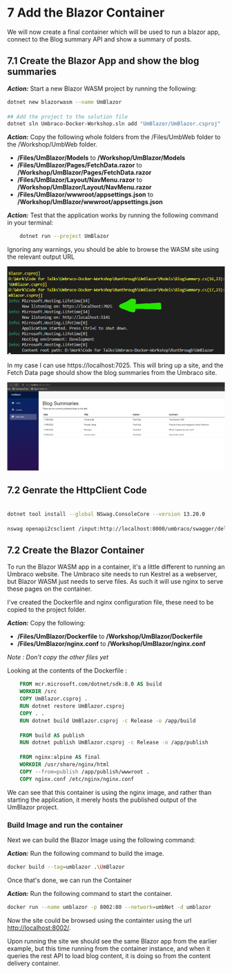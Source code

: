 # 7 Add the Blazor Container

We will now create a final container which will be used to run a blazor app, connect to the Blog summary API and show a summary of posts.

## 7.1 Create the Blazor App and show the blog summaries

***Action:*** Start a new Blazor WASM project by running the following:

```bash
dotnet new blazorwasm --name UmBlazor

## Add the project to the solution file
dotnet sln Umbraco-Docker-Workshop.sln add "UmBlazor/UmBlazor.csproj"
```

***Action:*** Copy the following whole folders from the /Files/UmbWeb folder to the /Workshop/UmbWeb folder.

- **/Files/UmBlazor/Models** to **/Workshop/UmBlazor/Models**
- **/Files/UmBlazor/Pages/FetchData.razor** to **/Workshop/UmBlazor/Pages/FetchData.razor**
- **/Files/UmBlazor/Layout/NavMenu.razor** to **/Workshop/UmBlazor/Layout/NavMenu.razor**
- **/Files/UmBlazor/wwwroot/appsettings.json** to **/Workshop/UmBlazor/wwwroot/appsettings.json**

***Action:*** Test that the application works by running the following command in your terminal:

```bash
    dotnet run --project UmBlazor
```
    
Ignoring any warnings, you should be able to browse the WASM site using the relevant output URL

![Blazor App](media/5_BlazorWasm.png)

In my case I can use https://localhost:7025. This will bring up a site, and the Fetch Data page should show the blog summaries from the Umbraco site.

![Blazor Fetch Data](media/5_BlazorWasm2.png)


## 7.2 Genrate the HttpClient Code

```bash

dotnet tool install --global NSwag.ConsoleCore --version 13.20.0

nswag openapi2csclient /input:http://localhost:8000/umbraco/swagger/delivery/swagger.json /output:ApiClient.cs /namespace:UmBlazor.Clients
```




## 7.2 Create the Blazor Container

To run the Blazor WASM app in a container, it's a little different to running an Umbraco website. The Umbraco site needs to run Kestrel as a webserver, but Blazor WASM just needs to serve files. As such it will use nginx to serve these pages on the container. 

I've created the Dockerfile and nginx configuration file, these need to be copied to the project folder.

***Action:*** Copy the following:

- **/Files/UmBlazor/Dockerfile** to **/Workshop/UmBlazor/Dockerfile**
- **/Files/UmBlazor/nginx.conf** to **/Workshop/UmBlazor/nginx.conf**

*Note : Don't copy the other files yet*

Looking at the contents of the Dockerfile : 

```dockerfile
    FROM mcr.microsoft.com/dotnet/sdk:8.0 AS build
    WORKDIR /src
    COPY UmBlazor.csproj .
    RUN dotnet restore UmBlazor.csproj
    COPY . .
    RUN dotnet build UmBlazor.csproj -c Release -o /app/build

    FROM build AS publish
    RUN dotnet publish UmBlazor.csproj -c Release -o /app/publish

    FROM nginx:alpine AS final
    WORKDIR /usr/share/nginx/html
    COPY --from=publish /app/publish/wwwroot .
    COPY nginx.conf /etc/nginx/nginx.conf
```

We can see that this container is using the nginx image, and rather than starting the application, it merely hosts the published output of the UmBlazor project. 

### Build Image and run the container

Next we can build the Blazor Image using the following command:

***Action:*** Run the following command to build the image.

```bash
docker build --tag=umblazor .\UmBlazor    
```

Once that's done, we can run the Container

***Action:*** Run the following command to start the container.

```bash
docker run --name umblazor -p 8002:80 --network=umbNet -d umblazor
```

Now the site could be browsed using the containter using the url [http://localhost:8002/](http://localhost:8002/).
   
Upon running the site we should see the same Blazor app from the earlier example, but this time running from the container instance, and when it queries the rest API to load blog content, it is doing so from the content delivery container.

